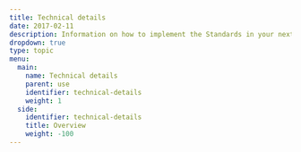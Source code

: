 ```yaml
---
title: Technical details
date: 2017-02-11
description: Information on how to implement the Standards in your next web project, including details on CSS, and JavaScript.
dropdown: true
type: topic
menu:
  main:
    name: Technical details
    parent: use
    identifier: technical-details
    weight: 1
  side:
    identifier: technical-details
    title: Overview
    weight: -100
---
```

